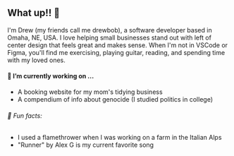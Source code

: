 ## What up!! 🤙
I'm Drew (my friends call me drewbob), a software developer based in Omaha, NE, USA.
I love helping small businesses stand out with left of center design that feels great and makes sense.
When I'm not in VSCode or Figma, you'll find me exercising, playing guitar, reading, and spending time with my loved ones.

#### 🔭 I’m currently working on ...
- A booking website for my mom's tidying business
- A compendium of info about genocide (I studied politics in college)

###### 🚁 Fun facts:
- I used a flamethrower when I was working on a farm in the Italian Alps
- "Runner" by Alex G is my current favorite song



<!--
**drewbobO1/drewbobO1** is a ✨ _special_ ✨ repository because its `README.md` (this file) appears on your GitHub profile.

Here are some ideas to get you started:

- 🔭 I’m currently working on ...
- 🌱 I’m currently learning ...
- 👯 I’m looking to collaborate on ...
- 🤔 I’m looking for help with ...
- 💬 Ask me about ...
- 📫 How to reach me: ...

- ⚡ Fun fact: ...
-->
